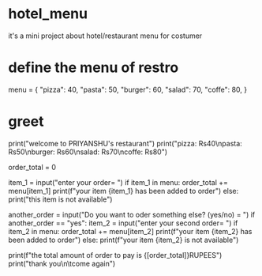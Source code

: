 # hotel_menu
it's a mini project about hotel/restaurant menu for costumer
# define the menu of restro
menu = {
    "pizza": 40,
    "pasta": 50,
    "burger": 60,
    "salad": 70,
    "coffe": 80,
}
# greet
print("welcome to PRIYANSHU's restaurant")
print("pizza: Rs40\npasta: Rs50\nburger: Rs60\nsalad: Rs70\ncoffe: Rs80")

order_total = 0

item_1 = input("enter your order= ")
if item_1 in menu:
    order_total += menu[item_1]
    print(f"your item {item_1} has been added to order")
else:
    print("this item is not available")

another_order = input("Do you want to oder something else? (yes/no) = ")
if another_order == "yes":
    item_2 = input("enter your second order= ")
    if item_2 in menu:
        order_total += menu[item_2]
        print(f"your item {item_2} has been added to order")
    else:
        print(f"your item {item_2} is not available")
        
print(f"the  total amount of order to pay is {[order_total]}RUPEES")
print("thank you\n\tcome again")
